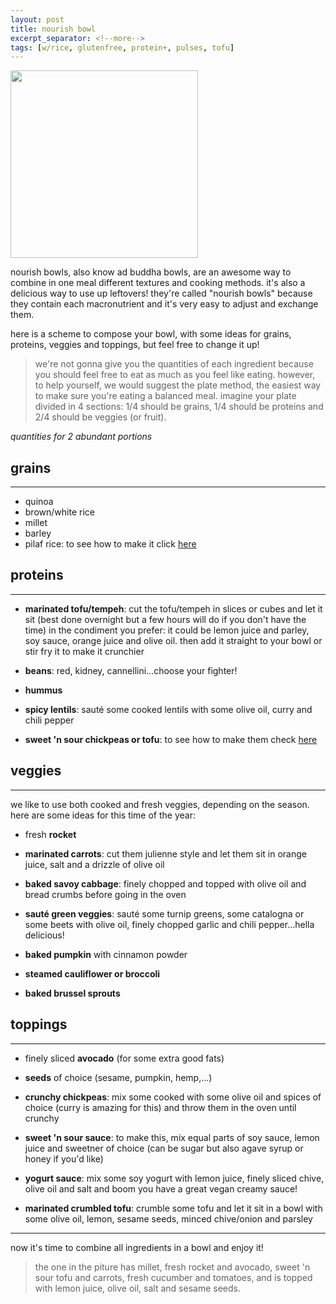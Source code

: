 ```yaml
---
layout: post
title: nourish bowl
excerpt_separator: <!--more-->
tags: [w/rice, glutenfree, protein+, pulses, tofu]
---
```


 <img src="../../../images/nourish-bowl.jfif" width="300">


 
 <!--more-->

nourish bowls, also know ad buddha bowls, are an awesome way to combine in one meal different textures and cooking methods. it's also a delicious way to use up leftovers! they're called "nourish bowls" because they contain each macronutrient and it's very easy to adjust and exchange them. 

here is a scheme to compose your bowl, with some ideas for grains, proteins, veggies and toppings, but feel free to change it up!

 > we're not gonna give you the quantities of each ingredient because you should feel free to eat as much as you feel like eating. however, to help yourself, we would suggest the plate method, the easiest way to make sure you're eating a balanced meal. 
 imagine your plate divided in 4 sections: 1/4 should be grains, 1/4 should be proteins and 2/4 should be veggies (or fruit).


*quantities for 2 abundant portions*



## grains
---

- quinoa
- brown/white rice
- millet
- barley
- pilaf rice: to see how to make it click [here](https://fagiolini.github.io/pilaf-rice/)


## proteins
---

- **marinated tofu/tempeh**: cut the tofu/tempeh in slices or cubes and let it sit (best done overnight but a few hours will do if you don't have the time) in the condiment you prefer: it could be lemon     juice and parley, soy sauce, orange juice and olive oil. then add it straight to your bowl or stir fry it to make it crunchier
  
- **beans**: red, kidney, cannellini...choose your fighter!
  
- **hummus**
  
- **spicy lentils**: sauté some cooked lentils with some olive oil, curry and chili pepper
  
- **sweet 'n sour chickpeas or tofu**: to see how to make them check [here](https://fagiolini.github.io/sweet-sour-chickpeas/)


## veggies
---

we like to use both cooked and fresh veggies, depending on the season. here are some ideas for this time of the year:

- fresh **rocket**
  
- **marinated carrots**: cut them julienne style and let them sit in orange juice, salt and a drizzle of olive oil
  
- **baked savoy cabbage**: finely chopped and topped with olive oil and bread crumbs before going in the oven
  
- **sauté green veggies**: sauté some turnip greens, some catalogna or some beets with olive oil, finely chopped garlic and chili pepper...hella delicious!
  
- **baked pumpkin** with cinnamon powder
  
- **steamed cauliflower or broccoli**
  
- **baked brussel sprouts**


## toppings
---

- finely sliced **avocado** (for some extra good fats)
  
- **seeds** of choice (sesame, pumpkin, hemp,...)
  
- **crunchy chickpeas**: mix some cooked with some olive oil and spices of choice (curry is amazing for this) and throw them in the oven until crunchy
  
- **sweet 'n sour sauce**: to make this, mix equal parts of soy sauce, lemon juice and sweetner of choice (can be sugar but also agave syrup or honey if you'd like)
  
- **yogurt sauce**: mix some soy yogurt with lemon juice, finely sliced chive, olive oil and salt and boom you have a great vegan creamy sauce!
  
- **marinated crumbled tofu**: crumble some tofu and let it sit in a bowl with some olive oil, lemon, sesame seeds, minced chive/onion and parsley


---

now it's time to combine all ingredients in a bowl and enjoy it!

> the one in the piture has millet, fresh rocket and avocado, sweet 'n sour tofu and carrots, fresh cucumber and tomatoes, and is topped with lemon juice, olive oil, salt and sesame seeds.


